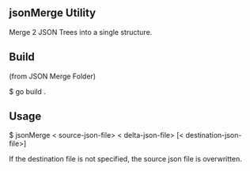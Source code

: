 ## jsonMerge Utility
Merge 2 JSON Trees into a single structure.

## Build
(from JSON Merge Folder)

$ go build .

## Usage
$ jsonMerge < source-json-file> < delta-json-file> [< destination-json-file>]

If the destination file is not specified, the source json file is overwritten.
